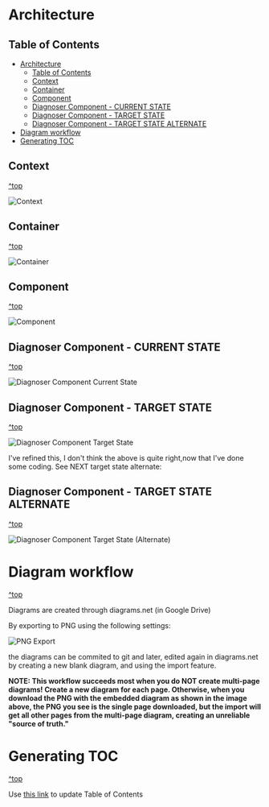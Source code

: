 # Architecture

## Table of Contents
- [Architecture](#architecture)
  - [Table of Contents](#table-of-contents)
  - [Context](#context)
  - [Container](#container)
  - [Component](#component)
  - [Diagnoser Component - CURRENT STATE](#diagnoser-component---current-state)
  - [Diagnoser Component - TARGET STATE](#diagnoser-component---target-state)
  - [Diagnoser Component - TARGET STATE ALTERNATE](#diagnoser-component---target-state-alternate)
- [Diagram workflow](#diagram-workflow)
- [Generating TOC](#generating-toc)

## Context
[^top](#table-of-contents)

![Context](./images/diagrams/Context.png)

## Container
[^top](#table-of-contents)

![Container](./images/diagrams/Container.png)

## Component
[^top](#table-of-contents)

![Component](./images/diagrams/Component-Current-State.png)

## Diagnoser Component - CURRENT STATE
[^top](#table-of-contents)

![Diagnoser Component Current State](./images/diagrams/Diagnoser-Component-Current-State.png)

## Diagnoser Component - TARGET STATE
[^top](#table-of-contents)

![Diagnoser Component Target State](./images/diagrams/Diagnoser-Component-Target-State.png)

I've refined this, I don't think the above is quite right,now that I've done some coding. See NEXT target state alternate:

## Diagnoser Component - TARGET STATE ALTERNATE
[^top](#table-of-contents)

![Diagnoser Component Target State (Alternate)](./images/diagrams/Diagnoser-Component-Target-State-Alternate.drawio.png)


# Diagram workflow

[^top](#table-of-contents)

Diagrams are created through diagrams.net (in Google Drive)

By exporting to PNG using the following settings:

![PNG Export](./images/diagrams/how-to-export-from-diagramsDotNet.png)

the diagrams can be commited to git and later, edited again in diagrams.net by creating a new blank diagram, and using the import feature.

**NOTE: This workflow succeeds most when you do NOT create multi-page diagrams! Create a new diagram for each page. Otherwise, when you download the PNG with the embedded diagram as shown in the image above, the PNG you see is the single page downloaded, but the import will get all other pages from the multi-page diagram, creating an unreliable "source of truth."**

# Generating TOC

[^top](#table-of-contents)

Use [this link](https://imthenachoman.github.io/nGitHubTOC/) to update Table of Contents